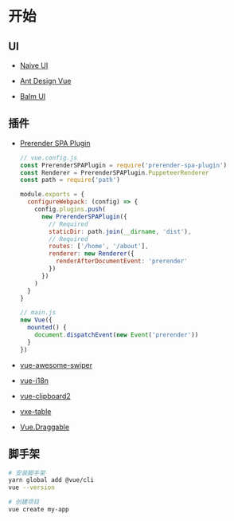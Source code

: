 # 开始

## UI

- [Naive UI](https://www.naiveui.com/)

- [Ant Design Vue](https://2x.antdv.com/docs/vue/introduce-cn)

- [Balm UI](https://next-material.balmjs.com/)

## 插件

- [Prerender SPA Plugin](https://github.com/chrisvfritz/prerender-spa-plugin)

  ```js
  // vue.config.js
  const PrerenderSPAPlugin = require('prerender-spa-plugin')
  const Renderer = PrerenderSPAPlugin.PuppeteerRenderer
  const path = require('path')

  module.exports = {
    configureWebpack: (config) => {
      config.plugins.push(
        new PrerenderSPAPlugin({
          // Required
          staticDir: path.join(__dirname, 'dist'),
          // Required
          routes: ['/home', '/about'],
          renderer: new Renderer({
            renderAfterDocumentEvent: 'prerender'
          })
        })
      )
    }
  }

  // main.js
  new Vue({
    mounted() {
      document.dispatchEvent(new Event('prerender'))
    }
  })
  ```

- [vue-awesome-swiper](https://github.com/surmon-china/vue-awesome-swiper)

- [vue-i18n](https://github.com/kazupon/vue-i18n)

- [vue-clipboard2](https://github.com/Inndy/vue-clipboard2)

- [vxe-table](https://github.com/x-extends/vxe-table)

- [Vue.Draggable](https://github.com/SortableJS/Vue.Draggable)

## 脚手架

```bash
# 安装脚手架
yarn global add @vue/cli
vue --version

# 创建项目
vue create my-app
```

